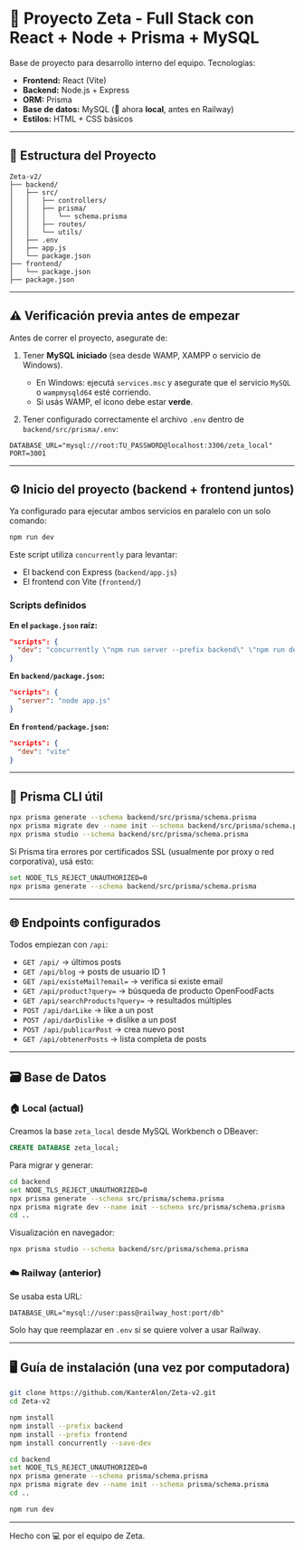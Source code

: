 # 🧠 Proyecto Zeta - Full Stack con React + Node + Prisma + MySQL

Base de proyecto para desarrollo interno del equipo. Tecnologías:

- **Frontend:** React (Vite)
- **Backend:** Node.js + Express
- **ORM:** Prisma
- **Base de datos:** MySQL (📍 ahora **local**, antes en Railway)
- **Estilos:** HTML + CSS básicos

---

## 📁 Estructura del Proyecto

```
Zeta-v2/
├── backend/
│   ├── src/
│   │   ├── controllers/
│   │   ├── prisma/
│   │   │   └── schema.prisma
│   │   ├── routes/
│   │   └── utils/
│   ├── .env
│   ├── app.js
│   └── package.json
├── frontend/
│   └── package.json
├── package.json
```

---

## ⚠️ Verificación previa antes de empezar

Antes de correr el proyecto, asegurate de:

1. Tener **MySQL iniciado** (sea desde WAMP, XAMPP o servicio de Windows).
   - En Windows: ejecutá `services.msc` y asegurate que el servicio `MySQL` o `wampmysqld64` esté corriendo.
   - Si usás WAMP, el ícono debe estar **verde**.

2. Tener configurado correctamente el archivo `.env` dentro de `backend/src/prisma/.env`:
```env
DATABASE_URL="mysql://root:TU_PASSWORD@localhost:3306/zeta_local"
PORT=3001
```

---

## ⚙️ Inicio del proyecto (backend + frontend juntos)

Ya configurado para ejecutar ambos servicios en paralelo con un solo comando:

```bash
npm run dev
```

Este script utiliza `concurrently` para levantar:

- El backend con Express (`backend/app.js`)
- El frontend con Vite (`frontend/`)

### Scripts definidos

**En el `package.json` raíz:**
```json
"scripts": {
  "dev": "concurrently \"npm run server --prefix backend\" \"npm run dev --prefix frontend\""
}
```

**En `backend/package.json`:**
```json
"scripts": {
  "server": "node app.js"
}
```

**En `frontend/package.json`:**
```json
"scripts": {
  "dev": "vite"
}
```

---

## 🧪 Prisma CLI útil

```bash
npx prisma generate --schema backend/src/prisma/schema.prisma
npx prisma migrate dev --name init --schema backend/src/prisma/schema.prisma
npx prisma studio --schema backend/src/prisma/schema.prisma
```

Si Prisma tira errores por certificados SSL (usualmente por proxy o red corporativa), usá esto:
```bash
set NODE_TLS_REJECT_UNAUTHORIZED=0
npx prisma generate --schema backend/src/prisma/schema.prisma
```

---

## 🌐 Endpoints configurados

Todos empiezan con `/api`:

- `GET /api/` → últimos posts
- `GET /api/blog` → posts de usuario ID 1
- `GET /api/existeMail?email=` → verifica si existe email
- `GET /api/product?query=` → búsqueda de producto OpenFoodFacts
- `GET /api/searchProducts?query=` → resultados múltiples
- `POST /api/darLike` → like a un post
- `POST /api/darDislike` → dislike a un post
- `POST /api/publicarPost` → crea nuevo post
- `GET /api/obtenerPosts` → lista completa de posts

---

## 🗃️ Base de Datos

### 🏠 Local (actual)

Creamos la base `zeta_local` desde MySQL Workbench o DBeaver:
```sql
CREATE DATABASE zeta_local;
```

Para migrar y generar:
```bash
cd backend
set NODE_TLS_REJECT_UNAUTHORIZED=0
npx prisma generate --schema src/prisma/schema.prisma
npx prisma migrate dev --name init --schema src/prisma/schema.prisma
cd ..
```

Visualización en navegador:
```bash
npx prisma studio --schema backend/src/prisma/schema.prisma
```

### ☁️ Railway (anterior)

Se usaba esta URL:
```env
DATABASE_URL="mysql://user:pass@railway_host:port/db"
```

Solo hay que reemplazar en `.env` si se quiere volver a usar Railway.

---

## 🖥️ Guía de instalación (una vez por computadora)

```bash
git clone https://github.com/KanterAlon/Zeta-v2.git
cd Zeta-v2

npm install
npm install --prefix backend
npm install --prefix frontend
npm install concurrently --save-dev

cd backend
set NODE_TLS_REJECT_UNAUTHORIZED=0
npx prisma generate --schema prisma/schema.prisma 
npx prisma migrate dev --name init --schema prisma/schema.prisma 
cd ..

npm run dev
```

---

Hecho con 💻 por el equipo de Zeta.
